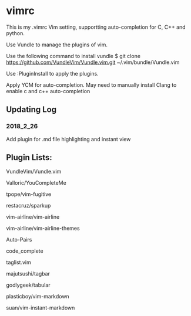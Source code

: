 # **vimrc**

This is my .vimrc Vim setting, supportting auto-completion for C, C++ and python.

Use Vundle to manage the plugins of vim.

Use the following command to install vundle
$ git clone https://github.com/VundleVim/Vundle.vim.git ~/.vim/bundle/Vundle.vim 

Use :PluginInstall to apply the plugins. 

Apply YCM for auto-completion.
May need to manually install Clang to enable c and c++ auto-completion

## Updating Log
### 2018_2_26
Add plugin for .md file highlighting and instant view

## Plugin Lists:

VundleVim/Vundle.vim

Valloric/YouCompleteMe

tpope/vim-fugitive

restacruz/sparkup

vim-airline/vim-airline

vim-airline/vim-airline-themes

Auto-Pairs

code_complete

taglist.vim

majutsushi/tagbar

godlygeek/tabular

plasticboy/vim-markdown

suan/vim-instant-markdown
